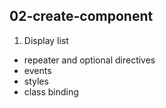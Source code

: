 ## 02-create-component

1. Display list
- repeater and optional directives
- events
- styles
- class binding
